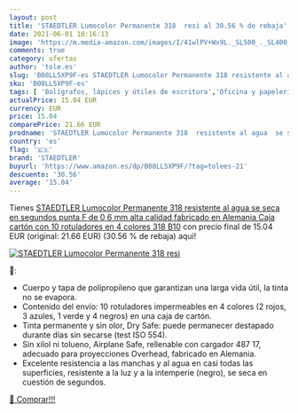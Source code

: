 ```yaml
---
layout: post
title: 'STAEDTLER Lumocolor Permanente 318  resi al 30.56 % de rebaja'
date: 2021-06-01 10:16:13
image: 'https://m.media-amazon.com/images/I/41wlPV+Wx9L._SL500_._SL400_.jpg'
comments: true
category: ofertas
author: 'tole.es'
slug: 'B08LL5XP9F-es STAEDTLER Lumocolor Permanente 318 resistente al agua se...'
sku: 'B08LL5XP9F-es'
tags: [ 'Bolígrafos, lápices y útiles de escritura','Oficina y papelería','Rotuladores permanentes','Rotuladores y subrayadores','rotuladores','staedtler', ]
actualPrice: 15.04 EUR
currency: EUR
price: 15.04
comparePrice: 21.66 EUR
prodname: 'STAEDTLER Lumocolor Permanente 318  resistente al agua  se seca en segundos  punta F de 0 6 mm  alta calidad  fabricado en Alemania Caja cartón con 10 rotuladores en 4 colores  318 B10'
country: 'es'
flag: '🇪🇸'
brand: 'STAEDTLER'
buyurl: 'https://www.amazon.es/dp/B08LL5XP9F/?tag=tolees-21'
descuento: '30.56'
average: '15.04'
---
```


Tienes [STAEDTLER Lumocolor Permanente 318  resistente al agua  se seca en segundos  punta F de 0 6 mm  alta calidad  fabricado en Alemania Caja cartón con 10 rotuladores en 4 colores  318 B10](https://www.amazon.es/dp/B08LL5XP9F/?tag=tolees-21) con precio final de  15.04 EUR (original: 21.66 EUR) (30.56 %  de rebaja) aqui!

[![STAEDTLER Lumocolor Permanente 318  resi](https://m.media-amazon.com/images/I/41wlPV+Wx9L._SL500_._SL400_.jpg)](https://www.amazon.es/dp/B08LL5XP9F/?tag=tolees-21)

🔎:

- Cuerpo y tapa de polipropileno que garantizan una larga vida útil, la tinta no se evapora.
- Contenido del envío: 10 rotuladores impermeables en 4 colores (2 rojos, 3 azules, 1 verde y 4 negros) en una caja de cartón.
- Tinta permanente y sin olor, Dry Safe: puede permanecer destapado durante días sin secarse (test ISO 554).
- Sin xilol ni tolueno, Airplane Safe, rellenable con cargador 487 17, adecuado para proyecciones Overhead, fabricado en Alemania.
- Excelente resistencia a las manchas y al agua en casi todas las superficies, resistente a la luz y a la intemperie (negro), se seca en cuestión de segundos.

[🛒 Comprar!!!](https://www.amazon.es/dp/B08LL5XP9F/?tag=tolees-21)
